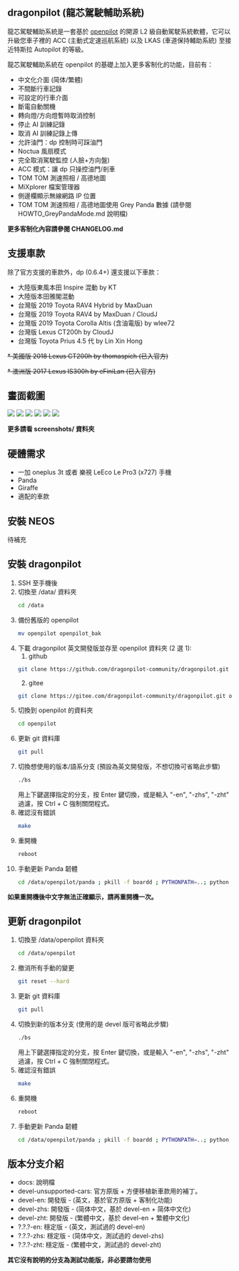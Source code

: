 dragonpilot (龍芯駕駛輔助系統)
---
龍芯駕駛輔助系統是一套基於 [openpilot](https://github.com/commaai/openpilot/) 的開源 L2 級自動駕駛系統軟體，它可以升級您車子裡的 ACC (主動式定速巡航系統) 以及 LKAS (車道保持輔助系統) 至接近特斯拉 Autopilot 的等級。 

龍芯駕駛輔助系統在 openpilot 的基礎上加入更多客制化的功能，目前有：

* 中文化介面 (简体/繁體)
* 不間斷行車記錄
* 可設定的行車介面
* 斷電自動關機
* 轉向燈/方向燈暫時取消控制
* 停止 AI 訓練記錄
* 取消 AI 訓練記錄上傳
* 允許油門：dp 控制時可踩油門
* Noctua 風扇模式
* 完全取消駕駛監控 (人臉+方向盤)
* ACC 模式：讓 dp 只操控油門/剎車
* TOM TOM 測速照相 / 高德地圖
* MiXplorer 檔案管理器
* 側邊欄顯示無線網路 IP 位置
* TOM TOM 測速照相 / 高德地圖使用 Grey Panda 數據 (請參閱 HOWTO_GreyPandaMode.md 說明檔)

**更多客制化內容請參閱 CHANGELOG.md**

支援車款
---
除了官方支援的車款外，dp (0.6.4+) 還支援以下車款：
* 大陸版東風本田 Inspire 混動 by KT
* 大陸版本田雅閣混動 
* 台灣版 2019 Toyota RAV4 Hybrid by MaxDuan
* 台灣版 2019 Toyota RAV4 by MaxDuan / CloudJ
* 台灣版 2019 Toyota Corolla Altis (含油電版) by wlee72
* 台灣版 Lexus CT200h by CloudJ
* 台灣版 Toyota Prius 4.5 代 by Lin Xin Hong

~~* 美國版 2018 Lexus CT200h by thomaspich (已入官方)~~

~~* 澳洲版 2017 Lexus IS300h by eFiniLan (已入官方)~~


畫面截圖
---
![](dp_1.png) ![](dp_2.png) ![](dp_3.png) ![](dp_4.png) ![](dp_5.png) ![](dp_6.png)

**更多請看 screenshots/ 資料夾**

硬體需求
---
* 一加 oneplus 3t 或者 樂視 LeEco Le Pro3 (x727) 手機
* Panda
* Giraffe
* 適配的車款


安裝 NEOS
---
待補充


安裝 dragonpilot
---
 
1. SSH 至手機後
2. 切換至 /data/ 資料夾 
    ```bash
    cd /data
    ```
3. 備份舊版的 openpilot
    ```bash
    mv openpilot openpilot_bak
    ```
4. 下載 dragonpilot 英文開發版並存至 openpilot 資料夾 (2 選 1):
    1. github 
    ```bash
    git clone https://github.com/dragonpilot-community/dragonpilot.git openpilot --branch devel-en
    ```
    2. gitee
    ```bash 
    git clone https://gitee.com/dragonpilot-community/dragonpilot.git openpilot --branch devel-en
    ```
5. 切換到 openpilot 的資料夾
    ```bash
    cd openpilot
    ```
6. 更新 git 資料庫
    ```bash
    git pull
    ```
7. 切換想使用的版本/語系分支 (預設為英文開發版，不想切換可省略此步驟)
    ```bash
    ./bs
    ```
    用上下鍵選擇指定的分支，按 Enter 鍵切換，或是輸入 "-en", "-zhs", "-zht" 過濾，按 Ctrl + C 強制關閉程式。
8. 確認沒有錯誤
    ```bash
    make
    ```
9.  重開機
    ```bash
    reboot
    ```
10. 手動更新 Panda 韌體
    ```bash
    cd /data/openpilot/panda ; pkill -f boardd ; PYTHONPATH=..; python -c "from panda import Panda; Panda().flash()"
    ```

**如果重開機後中文字無法正確顯示，請再重開機一次。**


更新 dragonpilot
---
1. 切換至 /data/openpilot 資料夾 
    ```bash
    cd /data/openpilot
    ```
2. 撤消所有手動的變更
    ```bash
    git reset --hard
    ```
3. 更新 git 資料庫
    ```bash
    git pull
    ```
4. 切換到新的版本分支 (使用的是 devel 版可省略此步驟)
    ```bash
    ./bs
    ```
    用上下鍵選擇指定的分支，按 Enter 鍵切換，或是輸入 "-en", "-zhs", "-zht" 過濾，按 Ctrl + C 強制關閉程式。
5. 確認沒有錯誤
    ```bash
    make
    ```
6.  重開機
    ```bash
    reboot
    ```
7. 手動更新 Panda 韌體
    ```bash
    cd /data/openpilot/panda ; pkill -f boardd ; PYTHONPATH=..; python -c "from panda import Panda; Panda().flash()"
    ```

版本分支介紹
---
* docs: 說明檔
* devel-unsupported-cars: 官方原版 + 方便移植新車款用的補丁。
* devel-en: 開發版 - (英文，基於官方原版 + 客制化功能)
* devel-zhs: 開發版 - (简体中文，基於 devel-en + 简体中文化)
* devel-zht: 開發版 - (繁體中文，基於 devel-en + 繁體中文化)
* ?.?.?-en: 穩定版 - (英文，測試過的 devel-en)
* ?.?.?-zhs: 穩定版 - (简体中文，測試過的 devel-zhs)
* ?.?.?-zht: 穩定版 - (繁體中文，測試過的 devel-zht)

**其它沒有說明的分支為測試功能版，非必要請勿使用**
